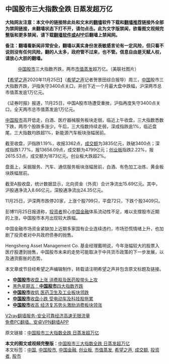  <h2>中国股市三大指数全跌 日蒸发超万亿</h2> <p class="notice"><b>大陆网友注意：本文中的链接除此处和文末的<a href="https://github.com/bannedbook/fanqiang" >翻墙</a>软件下载和<a href="https://github.com/killgcd/justmysocks/blob/master/README.md">翻墙推荐</a>链接外全部为禁网链接，未翻墙状态下打不开，请勿点击。此为文字版禁闻，欲看图文视频完整版和更多禁闻，请下载<a href="https://github.com/bannedbook/fanqiang">翻墙软件或APP</a>后翻墙上禁闻网。</p><p>备注：翻墙看新闻非常安全，翻墙以真实身份发表敏感言论有一定风险，但只看不说则没有任何风险，翻的人太多，政府管不过来，也不管。信息自由是天赋人权，请放心大胆的翻墙。</b></p>  <div class="entry"> <figure><figcaption><a href="https://www.bannedbook.org/bnews/tag/%E4%B8%AD%E5%9B%BD/" class="st_tag internal_tag" rel="tag" title="标签 中国 下的日志">中国</a><a href="https://www.bannedbook.org/bnews/tag/%e8%82%a1%e5%b8%82/" class="st_tag internal_tag" rel="tag" title="标签 股市 下的日志">股市</a>三大指数齐跌，两市<a href="https://www.bannedbook.org/bnews/tag/%E5%B8%82%E5%80%BC%E8%92%B8%E5%8F%91/" class="st_tag internal_tag" rel="tag" title="标签 市值蒸发 下的日志">市值蒸发</a>超万亿。（美联社图片）</figcaption></figure> <p>【<span class='wp_keywordlink_affiliate'><a href="https://www.soundofhope.org" title="希望之声" target="_blank">希望之声</a></span>2020年11月25日】（<a href="https://www.bannedbook.org/bnews/tag/%e5%b8%8c%e6%9c%9b%e4%b9%8b%e5%a3%b0/" class="st_tag internal_tag" rel="tag" title="标签 希望之声 下的日志">希望之声</a>记者贺景田综合报导）周三，<span class='wp_keywordlink_affiliate'><a href="https://www.bannedbook.org/" title="中国" target="_blank">中国</a></span>股市三大指数齐跌，沪指失守3400点关口，并创下近一个月最大盘中跌幅，沪深两市总市值蒸发逾1万亿元。</p> <p>《证券时报》报道，11月25日，中国A股市场遭受重挫，沪指再度失守3400点关口，全天两市总市值蒸发逾1万亿元。</p> <p><a href="https://www.bannedbook.org/bnews/tag/%e4%b8%ad%e5%9b%bd%e8%82%a1%e5%b8%82/" class="st_tag internal_tag" rel="tag" title="标签 中国股市 下的日志">中国股市</a>高开低走，白酒、医疗器械服务板块走弱，临近上午收盘，三大指数悉数下跌，两市个股跌多涨少。午后，三大指数持续走弱，深成指跌逾1%，临近盘尾，三大指数均跌超1%，新能源汽车板块涨幅居前。</p> <p>截至收盘，沪指跌1.19%，收报3362点，<a href="https://www.bannedbook.org/bnews/tag/%E6%88%90%E4%BA%A4%E9%A2%9D/" class="st_tag internal_tag" rel="tag" title="标签 成交额 下的日志">成交额</a>为3835亿元，跌破3400点；深成指跌1.77%，报13656.09点，成交额为4799亿元；<a href="https://www.bannedbook.org/bnews/tag/%E5%88%9B%E4%B8%9A%E6%9D%BF/" class="st_tag internal_tag" rel="tag" title="标签 创业板 下的日志">创业板</a>指跌2.22%，报2615.53点，成交额为1873亿元。创业板大跌超2%。</p>  <p>盘面上，采掘服务、汽车、通信服务板块涨幅居前，白酒、有色加工冶炼、黄金板块跌幅居前。</p> <p>截至A股收盘，统计数据显示，北向资金（外资）合计净流出15.69亿元。其中，沪股通净流入8.66亿元，深股通净流出24.35亿元。</p> <p>11月25日，沪深两市跌停20家，上涨个股799只，平盘72只，下跌个股3409只。</p> <p>彭博11月25日报道称，<a href="https://www.bannedbook.org/bnews/tag/%e6%8a%95%e8%b5%84%e8%80%85/" class="st_tag internal_tag" rel="tag" title="标签 投资者 下的日志">投资者</a>担心<a href="https://www.bannedbook.org/bnews/tag/%E4%B8%AD%E5%9B%BD%E9%87%91%E8%9E%8D/" class="st_tag internal_tag" rel="tag" title="标签 中国金融 下的日志">中国金融</a>体系流动性不足，难以支撑股市近期的上涨，中国股市本月出现较大跌幅。</p>  <p>中国金融市场资金紧缺加上近期多家国有企业连续违约，市场恐慌情绪上升，也加剧了投资者对中共政府债券的抛售。</p> <p>Hengsheng Asset Management Co. 基金经理戴明说，今年涨幅较大的股票入医疗股遭到抛售，中国股市未来的走势可能取决于中共货币政策的下一步发展，以及通货膨胀的态势。</p> <p>本文章或节目经希望之声编辑制作，转载请注明希望之声并包含原文标题及链接。</p> <ul class='op-related-articles' title='相关阅读'> <li><a href='https://www.bannedbook.org/bnews/baitai/20201028/1421788.html' target='_blank'><b>中国股市</b>收盘上涨 消费股及医药股带头上攻</a></li> <li><a href='https://www.bannedbook.org/bnews/comments/20201023/1419143.html' target='_blank'>黑色星期五：<b>中国股市</b>四大指数齐跌</a></li> <li><a href='https://www.bannedbook.org/bnews/baitai/20201022/1418444.html' target='_blank'><b>中国股市</b>收低 医药卫生及工业板块领跌</a></li> <li><a href='https://www.bannedbook.org/bnews/baitai/20201021/1417798.html' target='_blank'><b>中国股市</b>收盘小跌 受电动车及科技股拖累</a></li> <li><a href='https://www.bannedbook.org/bnews/baitai/20201020/1417160.html' target='_blank'><b>中国股市</b>收高 经济复苏势头激励消费板块领涨</a></li> </ul> <p class="texttj"> <a href="https://www.bannedbook.org/forum23/topic22702.html" target="_blank">V2ray翻墙服务-安全可靠经济高速无限流量</a><br/> <a href="https://github.com/bannedbook/fanqiang/wiki/%E7%A6%81%E9%97%BB%E7%BD%91%E5%AE%89%E5%8D%93%E7%BF%BB%E5%A2%99%E6%96%B0%E9%97%BBAPP" target="_blank">免费PC翻墙、安卓VPN翻墙APP</a></p><p>原文链接：<a class="src_link"  href="https://www.soundofhope.org/post/446899" target="_blank">中国股市三大指数全跌 日蒸发超万亿</a></p> <a name='sharetosocial'></a>       <div><b>本文的图文或视频完整版</b>：<a href='https://www.bannedbook.org/bnews/comments/20201126/1437154.html'>中国股市三大指数全跌 日蒸发超万亿</a></div>  </div><!--END ENTRY--> <div class="postfooter"> <div>本文标签：<a href="https://www.bannedbook.org/bnews/tag/%E4%B8%AD%E5%9B%BD/" rel="tag">中国</a>, <a href="https://www.bannedbook.org/bnews/tag/%e4%b8%ad%e5%9b%bd%e8%82%a1%e5%b8%82/" rel="tag">中国股市</a>, <a href="https://www.bannedbook.org/bnews/tag/%E4%B8%AD%E5%9B%BD%E9%87%91%E8%9E%8D/" rel="tag">中国金融</a>, <a href="https://www.bannedbook.org/bnews/tag/%E5%88%9B%E4%B8%9A%E6%9D%BF/" rel="tag">创业板</a>, <a href="https://www.bannedbook.org/bnews/tag/%E5%B8%82%E5%80%BC%E8%92%B8%E5%8F%91/" rel="tag">市值蒸发</a>, <a href="https://www.bannedbook.org/bnews/tag/%e5%b8%8c%e6%9c%9b%e4%b9%8b%e5%a3%b0/" rel="tag">希望之声</a>, <a href="https://www.bannedbook.org/bnews/tag/%E6%88%90%E4%BA%A4%E9%A2%9D/" rel="tag">成交额</a>, <a href="https://www.bannedbook.org/bnews/tag/%e6%8a%95%e8%b5%84%e8%80%85/" rel="tag">投资者</a>, <a href="https://www.bannedbook.org/bnews/tag/%e8%82%a1%e5%b8%82/" rel="tag">股市</a></div>  </div><!--END POSTFOOTER--> 